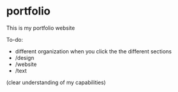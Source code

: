 # portfolio

This is my portfolio website

To-do: 
* different organization when you click the the different sections
* /design
* /website
* /text

(clear understanding of my capabilities)
